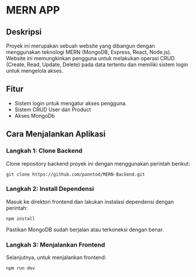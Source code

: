 # MERN  APP

## Deskripsi

Proyek ini merupakan sebuah website yang dibangun dengan menggunakan teknologi MERN (MongoDB, Express, React, Node.js). Website ini memungkinkan pengguna untuk melakukan operasi CRUD (Create, Read, Update, Delete) pada data tertentu dan memiliki sistem login untuk mengelola akses.

## Fitur

- Sistem login untuk mengatur akses pengguna.
- Sistem CRUD User dan Product
- Akses MongoDb

## Cara Menjalankan Aplikasi

### Langkah 1: Clone Backend

Clone repository backend proyek ini dengan menggunakan perintah berikut:
```
git clone https://github.com/panntod/MERN-Backend.git
```

### Langkah 2: Install Dependensi

Masuk ke direktori frontend dan lakukan instalasi dependensi dengan perintah:
```
npm install
```

Pastikan MongoDB sudah berjalan atau terkoneksi dengan benar.

### Langkah 3: Menjalankan Frontend

Selanjutnya, untuk menjalankan frontend:
```
npm run dev
```
